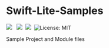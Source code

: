 # Swift-Lite-Samples
<img src="https://img.shields.io/badge/Swift%203-compatible-orange.svg" />&nbsp;&nbsp; <img src="https://img.shields.io/badge/Raspberry%20Pi-All%20Models-green.svg" />&nbsp;&nbsp;<img src="https://img.shields.io/badge/Raspbian-compatible-green.svg" />&nbsp;&nbsp;<img src="http://img.shields.io/badge/license-MIT-blue.svg?style=flat" alt="License: MIT" />

Sample Project and Module files

